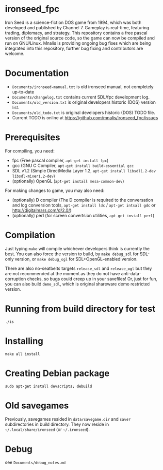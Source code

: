 ironseed_fpc
============
Iron Seed is a science-fiction DOS game from 1994, which was both developed and published by Channel 7.
Gameplay is real-time, featuring trading, diplomacy, and strategy.
This repository contains a free pascal version of the original source code, so the game can now be compiled and run on GNU/Linux.
Mnalis is providing ongoing bug fixes which are being integrated into this repository, further bug fixing and contributors are welcome.

Documentation
=============
- `Documents/ironseed-manual.txt` is old ironseed manual, not completely up-to-date
- `Documents/changelog.txt` contains current SDL/fpc development log.
- `Documents/old_version.txt` is original developers historic (DOS) version list.
- `Documents/old_todo.txt` is original developers historic (DOS) TODO file.
- Current TODO is online at https://github.com/mnalis/ironseed_fpc/issues

Prerequisites
=============
For compiling, you need:
- fpc (Free pascal compiler, `apt-get install fpc`)
- gcc (GNU C Compiler, `apt-get install build-essential gcc`
- SDL v1.2 (Simple DirectMedia Layer 1.2, `apt-get install libsdl1.2-dev libsdl-mixer1.2-dev`)
- (optionally) OpenGL (`apt-get install mesa-common-dev`)

For making changes to game, you may also need:
- (optionally) D compiler (The D compiler is required to the conversation and log conversion tools, `apt-get install ldc` / `apt-get intsall gdc` or http://digitalmars.com/d/2.0/)
- (optionally) perl (for screen convertsion utilities, `apt-get install perl`)

Compilation
===========
Just typing `make` will compile whichever developers think is currently the best.
You can also force the version to build, by `make debug_sdl` for SDL-only version,
or `make debug_ogl` for SDL+OpenGL-enabled version.

There are also no-seatbelts targets `release_sdl` and `release_ogl` but they
are not recommended at the moment as they do not have anti-data-corruption
checks, so bugs could creep up in your savefiles! Or, just for fun, you can also
build `demo_sdl`, which is original shareware demo restricted version.

Running from build directory for test
=====================================
`./is`

Installing
==========
`make all install`

Creating Debian package
=======================
`sudo apt-get install devscripts; debuild`

Old savegames
=============
Previously, savegames resided in `data/savegame.dir` and `save?` subdirectories
in build directory. They now reside in `~/.local/share/ironseed` (or `~/.ironseed`).

Debug
=====
see `Documents/debug_notes.md`

